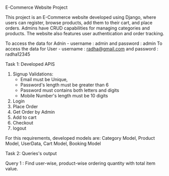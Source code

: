 E-Commerce Website Project

This project is an E-Commerce website developed using Django, where users can register, browse products, add them to their cart, and place orders. Admins have CRUD capabilities for managing categories and products. The website also features user authentication and order tracking.

To access the data for Adnin - username : admin and password : admin
To access the data for User - username : radha@gmail.com and password : radha12345

Task 1: Developed APIS
1. Signup
   Validations:
   - Email must be Unique,
   - Password's length must be greater than 6
   - Password must contains both letters and digits
   - Mobile Number's length must be 10 digits
2. Login
3. Place Order
4. Get Order by Admin
5. Add to cart
6. Checkout
7. logout

For this requirements, developed models are:
Category Model, Product Model, UserData, Cart Model, Booking Model
   
Task 2: Queries's output

Query 1 : Find user-wise, product-wise ordering quantity with total item value.


